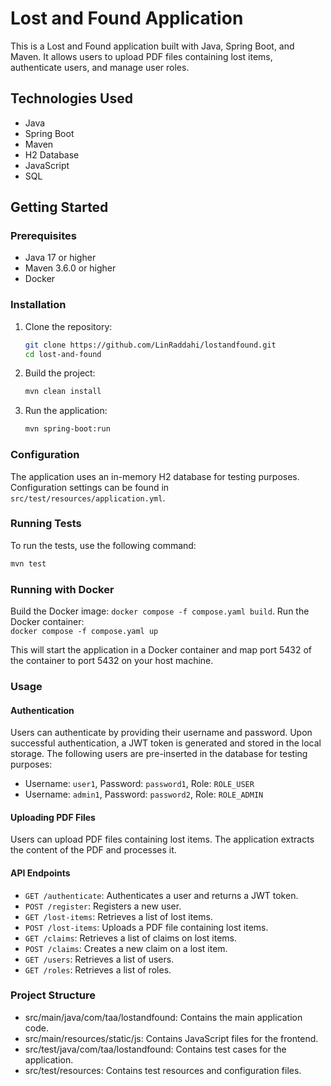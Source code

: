 # Lost and Found Application

This is a Lost and Found application built with Java, Spring Boot, and Maven. It allows users to upload PDF files containing lost items, authenticate users, and manage user roles.

## Technologies Used

- Java
- Spring Boot
- Maven
- H2 Database
- JavaScript
- SQL

## Getting Started

### Prerequisites

- Java 17 or higher
- Maven 3.6.0 or higher
- Docker

### Installation

1. Clone the repository:
    ```sh
    git clone https://github.com/LinRaddahi/lostandfound.git
    cd lost-and-found
    ```

2. Build the project:
    ```sh
    mvn clean install
    ```

3. Run the application:
    ```sh
    mvn spring-boot:run
    ```

### Configuration

The application uses an in-memory H2 database for testing purposes. Configuration settings can be found in `src/test/resources/application.yml`.

### Running Tests

To run the tests, use the following command:
```sh
mvn test
```

### Running with Docker
Build the Docker image:
```docker compose -f compose.yaml build```.
Run the Docker container:  
```docker compose -f compose.yaml up```

This will start the application in a Docker container and map port 5432 of the container to port 5432 on your host machine.  
### Usage
#### Authentication

Users can authenticate by providing their username and password. Upon successful authentication, a JWT token is generated and stored in the local storage. 
The following users are pre-inserted in the database for testing purposes:
- Username: `user1`, Password: `password1`, Role: `ROLE_USER`
- Username: `admin1`, Password: `password2`, Role: `ROLE_ADMIN`

#### Uploading PDF Files
Users can upload PDF files containing lost items. The application extracts the content of the PDF and processes it.

#### API Endpoints
* `GET /authenticate`: Authenticates a user and returns a JWT token.
* `POST /register`: Registers a new user.
* `GET /lost-items`: Retrieves a list of lost items.
* `POST /lost-items`: Uploads a PDF file containing lost items.
* `GET /claims`: Retrieves a list of claims on lost items.
* `POST /claims`: Creates a new claim on a lost item.
* `GET /users`: Retrieves a list of users.
* `GET /roles`: Retrieves a list of roles.


### Project Structure
* src/main/java/com/taa/lostandfound: Contains the main application code.
* src/main/resources/static/js: Contains JavaScript files for the frontend.
* src/test/java/com/taa/lostandfound: Contains test cases for the application.
* src/test/resources: Contains test resources and configuration files.

